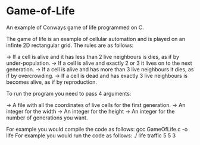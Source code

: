 # Game-of-Life
An example of Conways game of life programmed on C.

The game of life is an example of cellular automation and is played on an infinte 2D rectangular grid. The rules are as follows:

  -> If a cell is alive and it has less than 2 live neighbours is dies, as if by under-population.
  -> If a cell is alive and exactly 2 or 3 it lives on to the next generation.
  -> If a cell is alive and has more than 3 live neighbours it dies, as if by overcrowding.
  -> If a cell is dead and has exactly 3 live neighbours is becomes alive, as if by reproduction.
  
To run the program you need to pass 4 arguments:
  
  -> A file with all the coordinates of live cells for the first generation.
  -> An integer for the width
  -> An integer for the height
  -> An integer for the number of generations you want.
  
For example you would compile the code as follows: gcc GameOfLife.c -o life
For example you would run the code as follows: ./ life traffic 5 5 3


